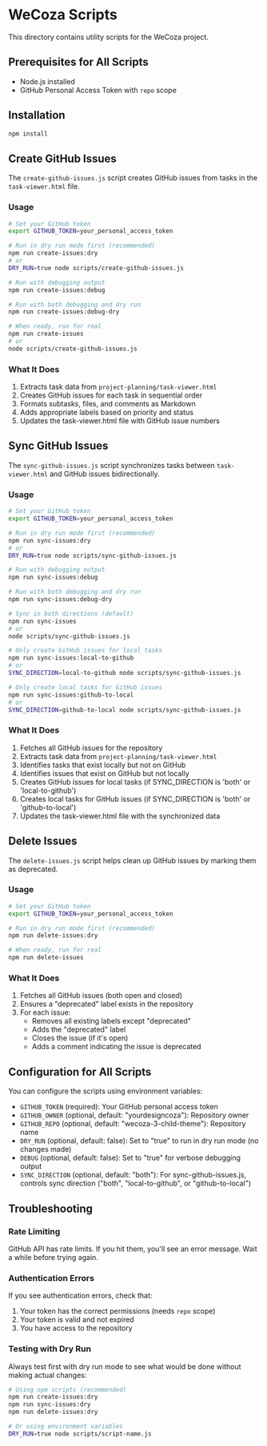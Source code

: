 # WeCoza Scripts

This directory contains utility scripts for the WeCoza project.

## Prerequisites for All Scripts

- Node.js installed
- GitHub Personal Access Token with `repo` scope

## Installation

```bash
npm install
```

## Create GitHub Issues

The `create-github-issues.js` script creates GitHub issues from tasks in the `task-viewer.html` file.

### Usage

```bash
# Set your GitHub token
export GITHUB_TOKEN=your_personal_access_token

# Run in dry run mode first (recommended)
npm run create-issues:dry
# or
DRY_RUN=true node scripts/create-github-issues.js

# Run with debugging output
npm run create-issues:debug

# Run with both debugging and dry run
npm run create-issues:debug-dry

# When ready, run for real
npm run create-issues
# or
node scripts/create-github-issues.js
```

### What It Does

1. Extracts task data from `project-planning/task-viewer.html`
2. Creates GitHub issues for each task in sequential order
3. Formats subtasks, files, and comments as Markdown
4. Adds appropriate labels based on priority and status
5. Updates the task-viewer.html file with GitHub issue numbers

## Sync GitHub Issues

The `sync-github-issues.js` script synchronizes tasks between `task-viewer.html` and GitHub issues bidirectionally.

### Usage

```bash
# Set your GitHub token
export GITHUB_TOKEN=your_personal_access_token

# Run in dry run mode first (recommended)
npm run sync-issues:dry
# or
DRY_RUN=true node scripts/sync-github-issues.js

# Run with debugging output
npm run sync-issues:debug

# Run with both debugging and dry run
npm run sync-issues:debug-dry

# Sync in both directions (default)
npm run sync-issues
# or
node scripts/sync-github-issues.js

# Only create GitHub issues for local tasks
npm run sync-issues:local-to-github
# or
SYNC_DIRECTION=local-to-github node scripts/sync-github-issues.js

# Only create local tasks for GitHub issues
npm run sync-issues:github-to-local
# or
SYNC_DIRECTION=github-to-local node scripts/sync-github-issues.js
```

### What It Does

1. Fetches all GitHub issues for the repository
2. Extracts task data from `project-planning/task-viewer.html`
3. Identifies tasks that exist locally but not on GitHub
4. Identifies issues that exist on GitHub but not locally
5. Creates GitHub issues for local tasks (if SYNC_DIRECTION is 'both' or 'local-to-github')
6. Creates local tasks for GitHub issues (if SYNC_DIRECTION is 'both' or 'github-to-local')
7. Updates the task-viewer.html file with the synchronized data

## Delete Issues

The `delete-issues.js` script helps clean up GitHub issues by marking them as deprecated.

### Usage

```bash
# Set your GitHub token
export GITHUB_TOKEN=your_personal_access_token

# Run in dry run mode first (recommended)
npm run delete-issues:dry

# When ready, run for real
npm run delete-issues
```

### What It Does

1. Fetches all GitHub issues (both open and closed)
2. Ensures a "deprecated" label exists in the repository
3. For each issue:
   - Removes all existing labels except "deprecated"
   - Adds the "deprecated" label
   - Closes the issue (if it's open)
   - Adds a comment indicating the issue is deprecated

## Configuration for All Scripts

You can configure the scripts using environment variables:

- `GITHUB_TOKEN` (required): Your GitHub personal access token
- `GITHUB_OWNER` (optional, default: "yourdesigncoza"): Repository owner
- `GITHUB_REPO` (optional, default: "wecoza-3-child-theme"): Repository name
- `DRY_RUN` (optional, default: false): Set to "true" to run in dry run mode (no changes made)
- `DEBUG` (optional, default: false): Set to "true" for verbose debugging output
- `SYNC_DIRECTION` (optional, default: "both"): For sync-github-issues.js, controls sync direction ("both", "local-to-github", or "github-to-local")

## Troubleshooting

### Rate Limiting

GitHub API has rate limits. If you hit them, you'll see an error message. Wait a while before trying again.

### Authentication Errors

If you see authentication errors, check that:
1. Your token has the correct permissions (needs `repo` scope)
2. Your token is valid and not expired
3. You have access to the repository

### Testing with Dry Run

Always test first with dry run mode to see what would be done without making actual changes:

```bash
# Using npm scripts (recommended)
npm run create-issues:dry
npm run sync-issues:dry
npm run delete-issues:dry

# Or using environment variables
DRY_RUN=true node scripts/script-name.js
```

